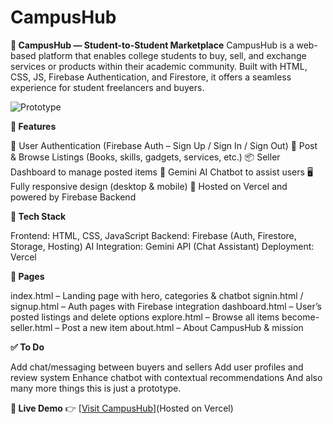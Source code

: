 # CampusHub
**🏫 CampusHub — Student-to-Student Marketplace**
CampusHub is a web-based platform that enables college students to buy, sell, and exchange services or products within their academic community. Built with HTML, CSS, JS, Firebase Authentication, and Firestore, it offers a seamless experience for student freelancers and buyers.

![Prototype](https://img.shields.io/badge/status-prototype-blue)

**🔑 Features**

🔐 User Authentication (Firebase Auth – Sign Up / Sign In / Sign Out)
🛒 Post & Browse Listings (Books, skills, gadgets, services, etc.)
📦 Seller Dashboard to manage posted items
💬 Gemini AI Chatbot to assist users
🖥️ Fully responsive design (desktop & mobile)
🚀 Hosted on Vercel and powered by Firebase Backend

**🧰 Tech Stack**

Frontend: HTML, CSS, JavaScript
Backend: Firebase (Auth, Firestore, Storage, Hosting)
AI Integration: Gemini API (Chat Assistant)
Deployment: Vercel

**📂 Pages**

index.html – Landing page with hero, categories & chatbot
signin.html / signup.html – Auth pages with Firebase integration
dashboard.html – User’s posted listings and delete options
explore.html – Browse all items
become-seller.html – Post a new item
about.html – About CampusHub & mission

**✅ To Do**

Add chat/messaging between buyers and sellers
Add user profiles and review system
Enhance chatbot with contextual recommendations
And also many more things this is just a prototype.

**🔗 Live Demo**
👉 [[Visit CampusHub](https://campushub-alok.vercel.app/)](Hosted on Vercel)
